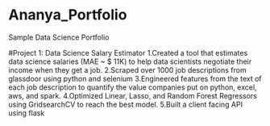 # Ananya_Portfolio
Sample Data Science Portfolio

#Project 1: Data Science Salary Estimator
1.Created a tool that estimates data science salaries (MAE ~ $ 11K) to help data scientists negotiate their income when they get a job.
2.Scraped over 1000 job descriptions from glassdoor using python and selenium
3.Engineered features from the text of each job description to quantify the value companies put on python, excel, aws, and spark.
4.Optimized Linear, Lasso, and Random Forest Regressors using GridsearchCV to reach the best model.
5.Built a client facing API using flask

